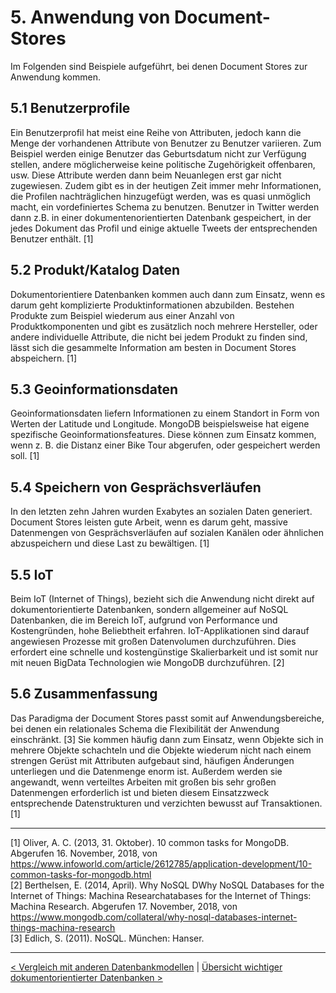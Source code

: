 # 5. Anwendung von Document-Stores

Im Folgenden sind Beispiele aufgeführt, bei denen Document Stores zur Anwendung kommen.

## 5.1 Benutzerprofile

Ein Benutzerprofil hat meist eine Reihe von Attributen, jedoch kann die Menge der vorhandenen Attribute von Benutzer zu Benutzer variieren. Zum Beispiel werden einige Benutzer das Geburtsdatum nicht zur Verfügung stellen, andere möglicherweise keine politische Zugehörigkeit offenbaren, usw. Diese Attribute werden dann beim Neuanlegen erst gar nicht zugewiesen. Zudem gibt es in der heutigen Zeit immer mehr Informationen, die Profilen nachträglichen hinzugefügt werden, was es quasi unmöglich macht, ein vordefiniertes Schema zu benutzen. Benutzer in Twitter werden dann z.B. in einer dokumentenorientierten Datenbank gespeichert, in der jedes Dokument das Profil und einige aktuelle Tweets der entsprechenden Benutzer enthält. [1]

## 5.2 Produkt/Katalog Daten

Dokumentorientiere Datenbanken kommen auch dann zum Einsatz, wenn es darum geht komplizierte Produktinformationen abzubilden. Bestehen Produkte zum Beispiel wiederum aus einer Anzahl von Produktkomponenten und gibt es zusätzlich noch mehrere Hersteller, oder andere individuelle Attribute, die nicht bei jedem Produkt zu finden sind, lässt sich die gesammelte Information am besten in Document Stores abspeichern. [1]

## 5.3 Geoinformationsdaten

Geoinformationsdaten liefern Informationen zu einem Standort in Form von Werten der Latitude und Longitude. MongoDB beispielsweise hat eigene spezifische Geoinformationsfeatures. Diese können zum Einsatz kommen, wenn z. B. die Distanz einer Bike Tour abgerufen, oder gespeichert werden soll. [1]

## 5.4 Speichern von Gesprächsverläufen

In den letzten zehn Jahren wurden Exabytes an sozialen Daten generiert. Document Stores leisten gute Arbeit, wenn es darum geht, massive Datenmengen von Gesprächsverläufen auf sozialen Kanälen oder ähnlichen abzuspeichern und diese Last zu bewältigen. [1]

## 5.5 IoT

Beim IoT (Internet of Things), bezieht sich die Anwendung nicht direkt auf dokumentorientierte Datenbanken, sondern allgemeiner auf NoSQL Datenbanken, die im Bereich IoT, aufgrund von Performance und Kostengründen, hohe Beliebtheit erfahren. IoT-Applikationen sind darauf angewiesen Prozesse mit großen Datenvolumen durchzuführen. Dies erfordert eine schnelle und kostengünstige Skalierbarkeit und ist somit nur mit neuen BigData Technologien wie MongoDB durchzuführen. [2]

## 5.6 Zusammenfassung
Das Paradigma der Document Stores passt somit auf Anwendungsbereiche, bei denen ein relationales Schema die Flexibilität der Anwendung einschränkt. [3]
Sie kommen häufig dann zum Einsatz, wenn Objekte sich in mehrere Objekte schachteln und die Objekte wiederum nicht nach einem strengen Gerüst mit Attributen aufgebaut sind, häufigen Änderungen unterliegen und die Datenmenge enorm ist. Außerdem werden sie angewandt, wenn verteiltes Arbeiten mit großen bis sehr großen Datenmengen erforderlich ist und bieten diesem Einsatzzweck entsprechende Datenstrukturen und verzichten bewusst auf Transaktionen. [1]

------

[1] Oliver, A. C. (2013, 31. Oktober). 10 common tasks for MongoDB. Abgerufen 16. November, 2018, von https://www.infoworld.com/article/2612785/application-development/10-common-tasks-for-mongodb.html <br>
[2] Berthelsen, E. (2014, April). Why NoSQL DWhy NoSQL Databases for the Internet of Things: Machina Researchatabases for the Internet of Things: Machina Research. Abgerufen 17. November, 2018, von https://www.mongodb.com/collateral/why-nosql-databases-internet-things-machina-research <br>
[3] Edlich, S. (2011). NoSQL. München: Hanser. 

------

[< Vergleich mit anderen Datenbankmodellen](06_Vergleich-mit-anderen-Datenbankmodellen.md)		|   [Übersicht wichtiger dokumentorientierter Datenbanken >](08_Übersicht-wichtiger-dokumentorientierter-Datenbanken.md)
